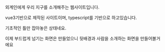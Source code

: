 외계인에게 우리 지구를 소개해주는 웹사이트입니다.

vue3기반으로 제작된 사이트이며, typescript를 기반으로 하고있습니다.

기초적인 틀만 잡아놓은 상태네요.

이제 부드럽게 넘기는 화면은 만들었으니 뒷배경과 사람을 소개하는 화면을 만들어볼거에요
